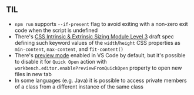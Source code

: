 ## TIL
- `npm run` supports `--if-present` flag to avoid exiting with a non-zero exit code when the script is undefined
- There's [CSS Intrinsic & Extrinsic Sizing Module Level 3](https://www.w3.org/TR/css-sizing-3/) draft spec defining such keyword values of the `width`/`height` CSS properties as `min-content`, `max-content`, and `fit-content()`
- There's [preview mode](https://code.visualstudio.com/docs/getstarted/userinterface#_preview-mode) enabled in VS Code by default, but it's possible to disable it for `Quick Open` action with `workbench.editor.enablePreviewFromQuickOpen` property to open new files in new tab
- In some languages (e.g. Java) it is possible to access private members of a class from a different instance of the same class
